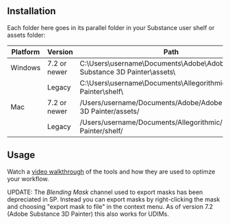 <h2>Installation</h2>

Each folder here goes in its parallel folder in your Substance user shelf or assets folder: 


| Platform	| Version	      | Path
|-----------|---------------|---------------------------------------------------------------
| Windows	  | 7.2 or newer	| C:\Users\username\Documents\Adobe\Adobe Substance 3D Painter\assets\
|           |  Legacy	      | C:\Users\username\Documents\Allegorithmic\Substance Painter\shelf\
| Mac	      | 7.2 or newer	| /Users/username/Documents/Adobe/Adobe Substance 3D Painter/assets/
|           | Legacy	      |/Users/username/Documents/Allegorithmic/Substance Painter/shelf/


<h2>Usage</h2>
Watch a <a href="https://vimeo.com/469364354">video walkthrough</a> of the tools and how they are used to optimze your workflow.<p>


UPDATE: The *Blending Mask* channel used to export masks has been depreciated in SP. Instead you can export masks by right-clicking the mask and choosing "export mask to file" in the context menu. As of version 7.2 (Adobe Substance 3D Painter) this also works for UDIMs.   

